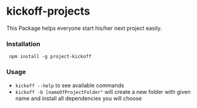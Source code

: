 # kickoff-projects
This Package helps everyone start his/her next project easily.

### Installation

` npm install -g project-kickoff`

### Usage
- `kickoff --help` to see available commands
- `kickoff -b [nameOfProjectFolder"` will create a new folder with given name and install all dependencies you will choose
